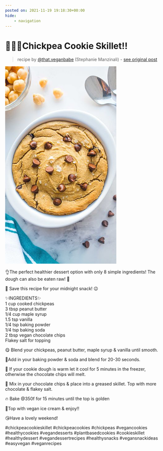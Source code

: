 ```yaml
---
posted on: 2021-11-19 19:18:30+00:00
hide:
    - navigation
---
```


# 🌱🍪🎉Chickpea Cookie Skillet!! 

> recipe by [@that.veganbabe](https://www.instagram.com/that.veganbabe/) 
(Stephanie Manzinali) - [see original post](https://instagram.com/p/CWeAeQWl9h2)

![](../img/that.veganbabe_19-11-2021_1911.png)

  
👌The perfect healthier dessert option with only 8 simple ingredients! The dough can also be eaten raw! 🤤   
  
🔖 Save this recipe for your midnight snack! 😉   
  
✨INGREDIENTS✨  
1 cup cooked chickpeas  
3 tbsp peanut butter  
1/4 cup maple syrup  
1.5 tsp vanilla  
1/4 tsp baking powder  
1/4 tsp baking soda  
2 tbsp vegan chocolate chips  
Flakey salt for topping  
  
😋 Blend your chickpeas, peanut butter, maple syrup & vanilla until smooth.  
  
💜Add in your baking powder & soda and blend for 20-30 seconds.  
  
🧊 If your cookie dough is warm let it cool for 5 minutes in the freezer, otherwise the chocolate chips will melt.  
  
🍫 Mix in your chocolate chips & place into a greased skillet. Top with more chocolate & flakey salt.  
  
🔥 Bake @350f for 15 minutes until the top is golden   
  
🍦Top with vegan ice cream & enjoy!!  
  
😘Have a lovely weekend!   
  
\#chickpeacookieskillet \#chickpeacookies \#chickpeas \#vegancookies \#healthycookies \#vegandesserts \#plantbasedcookies \#cookieskillet \#healthydessert \#vegandessertrecipes \#healthysnacks \#vegansnackideas \#easyvegan \#veganrecipes   